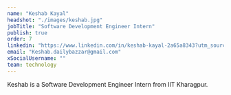 ```yaml
---
name: "Keshab Kayal"
headshot: "./images/keshab.jpg"
jobTitle: "Software Development Engineer Intern"
publish: true
order: 7
linkedin: "https://www.linkedin.com/in/keshab-kayal-2a65a8343?utm_source=share&utm_campaign=share_via&utm_content=profile&utm_medium=android_app"
email: "Keshab.dailybazzar@gmail.com"
xSocialUsername: ""
team: technology
---
```


Keshab is a Software Development Engineer Intern from IIT Kharagpur. 